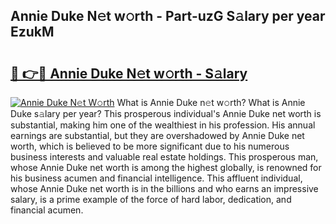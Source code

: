 ## Annie Duke N𝚎t w𝚘rth - Part-uzG S𝚊lary per year EzukM

# <h2><a href="http://gc56yv6.nevu.top/?p=Annie+Duke">🔗 👉🔴 Annie Duke N𝚎t w𝚘rth - S𝚊lary</a></h2>

[![Annie Duke N𝚎t W𝚘rth](https://i.imgur.com/Oavwk0R.jpeg)](http://gc56yv6.nevu.top/?p=Annie+Duke)
What is Annie Duke n𝚎t w𝚘rth? What is Annie Duke s𝚊lary per year?
This prosperous individual's Annie Duke net worth is substantial, making him one of the wealthiest in his profession. His annual earnings are substantial, but they are overshadowed by Annie Duke net worth, which is believed to be more significant due to his numerous business interests and valuable real estate holdings. This prosperous man, whose Annie Duke net worth is among the highest globally, is renowned for his business acumen and financial intelligence. This affluent individual, whose Annie Duke net worth is in the billions and who earns an impressive salary, is a prime example of the force of hard labor, dedication, and financial acumen.
